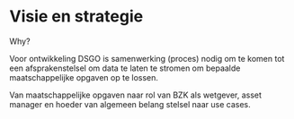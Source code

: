 Visie en strategie
==================

Why?

Voor ontwikkeling DSGO is samenwerking (proces) nodig om te komen tot een
afsprakenstelsel om data te laten te stromen om bepaalde maatschappelijke
opgaven op te lossen.

Van maatschappelijke opgaven naar rol van BZK als wetgever, asset manager en
hoeder van algemeen belang stelsel naar use cases.
